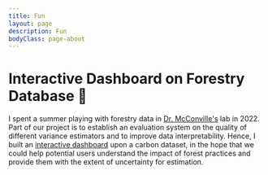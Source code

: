 ```yaml
---
title: Fun
layout: page
description: Fun
bodyClass: page-about
---
```


# Interactive Dashboard on Forestry Database 🌳

I spent a summer playing with forestry data in [Dr. McConville's](http:///mcconville.rbind.io/) lab in 2022. Part of our project is to establish an evaluation system on the quality of different variance estimators and to improve data interpretability. Hence, I built an [interactive dashboard](https://kocyw6-jshang021.shinyapps.io/ShinyApps/) upon a carbon dataset, in the hope that we could help potential users understand the impact of forest practices and provide them with the extent of uncertainty for estimation.

